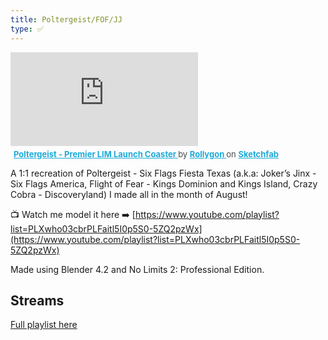 ```yaml
---
title: Poltergeist/FOF/JJ
type: ✅
---
```

<div class="sketchfab-embed-wrapper"> <iframe title="Poltergeist - Premier LIM Launch Coaster" frameborder="0" allowfullscreen mozallowfullscreen="true" webkitallowfullscreen="true" allow="autoplay; fullscreen; xr-spatial-tracking" xr-spatial-tracking execution-while-out-of-viewport execution-while-not-rendered web-share src="https://sketchfab.com/models/2fe3479533184f8788caf28dad9b9c1e/embed"> </iframe> <p style="font-size: 13px; font-weight: normal; margin: 5px; color: #4A4A4A;"> <a href="https://sketchfab.com/3d-models/poltergeist-premier-lim-launch-coaster-2fe3479533184f8788caf28dad9b9c1e?utm_medium=embed&utm_campaign=share-popup&utm_content=2fe3479533184f8788caf28dad9b9c1e" target="_blank" rel="nofollow" style="font-weight: bold; color: #1CAAD9;"> Poltergeist - Premier LIM Launch Coaster </a> by <a href="https://sketchfab.com/Rollygon?utm_medium=embed&utm_campaign=share-popup&utm_content=2fe3479533184f8788caf28dad9b9c1e" target="_blank" rel="nofollow" style="font-weight: bold; color: #1CAAD9;"> Rollygon </a> on <a href="https://sketchfab.com?utm_medium=embed&utm_campaign=share-popup&utm_content=2fe3479533184f8788caf28dad9b9c1e" target="_blank" rel="nofollow" style="font-weight: bold; color: #1CAAD9;">Sketchfab</a></p></div>

A 1:1 recreation of Poltergeist - Six Flags Fiesta Texas (a.k.a: Joker’s Jinx - Six Flags America, Flight of Fear - Kings Dominion and Kings Island, Crazy Cobra - Discoveryland) I made all in the month of August!

📺 Watch me model it here ➡️ [https://www.youtube.com/playlist?list=PLXwho03cbrPLFaitl5I0p5S0-5ZQ2pzWx](https://www.youtube.com/playlist?list=PLXwho03cbrPLFaitl5I0p5S0-5ZQ2pzWx)

Made using Blender 4.2 and No Limits 2: Professional Edition.

## Streams

[Full playlist here](https://youtube.com/playlist?list=PLXwho03cbrPLFaitl5I0p5S0-5ZQ2pzWx&si=8TYxG2c3ysy8dkb7)
